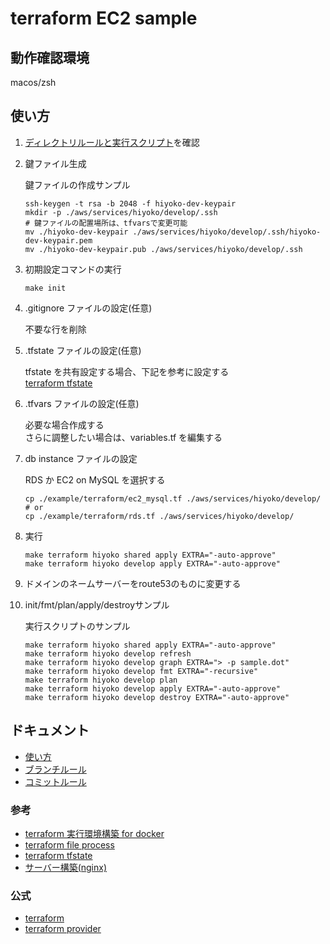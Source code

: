 # terraform EC2 sample

<!--
暫定
TODO: narikawa 構成図を作成
TODO: narikawa terraform のローカル実行環境の構築方法をまとめる（terraform docker に aws vault についてまとめればよさそう）
TODO: narikawa code pipeline
TODO: narikawa 複数環境の実装方法について(atlantis について)
TODO: narikawa ローカル、git actions の terraform のバージョン統一方法（github のビルド用のフローが必要？）
TODO: narikawa aws 連携方法についてまとめる(role 系を設定したタイミングで確認したい)
TODO: narikawa plan apply の運用についての考えをまとめる
TODO: narikawa git actions の追加（全環境の plan を PR 時に実行「PR 更新時にも実行されるように」）
TODO: narikawa git actions の追加（本番以外の環境の apply を main に marge 時に実行）
TODO: narikawa git actions の追加（本番の環境の apply を手動で実行）
TODO: narikawa .terraform.lock.hcl の取り扱いについて(特に github で terraform の apply までやりたい時)
TODO: narikawa クイックスタートを別ファイルに分割し、初期設定を作成
TODO: narikawa keypair の運用方法についてまとめる(特に github で terraform の apply までやりたい時)
-->

## 動作確認環境

macos/zsh

## 使い方

1. [ディレクトリルールと実行スクリプト](./docs/rule.md)を確認
2. 鍵ファイル生成

   鍵ファイルの作成サンプル

   ```shell
   ssh-keygen -t rsa -b 2048 -f hiyoko-dev-keypair
   mkdir -p ./aws/services/hiyoko/develop/.ssh
   # 鍵ファイルの配置場所は、tfvarsで変更可能
   mv ./hiyoko-dev-keypair ./aws/services/hiyoko/develop/.ssh/hiyoko-dev-keypair.pem
   mv ./hiyoko-dev-keypair.pub ./aws/services/hiyoko/develop/.ssh
   ```

3. 初期設定コマンドの実行

   ```shell
   make init
   ```

4. .gitignore ファイルの設定(任意)

   不要な行を削除

5. .tfstate ファイルの設定(任意)

   tfstate を共有設定する場合、下記を参考に設定する  
   [terraform tfstate](./docs/terraform/tfstate.md)

6. .tfvars ファイルの設定(任意)

   必要な場合作成する  
   さらに調整したい場合は、variables.tf を編集する

7. db instance ファイルの設定

   RDS か EC2 on MySQL を選択する

   ```shell
   cp ./example/terraform/ec2_mysql.tf ./aws/services/hiyoko/develop/
   # or
   cp ./example/terraform/rds.tf ./aws/services/hiyoko/develop/
   ```

8. 実行

   ```shell
   make terraform hiyoko shared apply EXTRA="-auto-approve"
   make terraform hiyoko develop apply EXTRA="-auto-approve"
   ```

9. ドメインのネームサーバーをroute53のものに変更する

10. init/fmt/plan/apply/destroyサンプル

    実行スクリプトのサンプル

    ```shell
    make terraform hiyoko shared apply EXTRA="-auto-approve"
    make terraform hiyoko develop refresh
    make terraform hiyoko develop graph EXTRA="> -p sample.dot"
    make terraform hiyoko develop fmt EXTRA="-recursive"
    make terraform hiyoko develop plan
    make terraform hiyoko develop apply EXTRA="-auto-approve"
    make terraform hiyoko develop destroy EXTRA="-auto-approve"
    ```

## ドキュメント

- [使い方](./docs/rule.md)
- [ブランチルール](./docs/git/branch.md)
- [コミットルール](./docs/git/commit.md)

### 参考

- [terraform 実行環境構築 for docker](./docs/terraform/docker.md)
- [terraform file process](./docs/terraform/process.md)
- [terraform tfstate](./docs/terraform/tfstate.md)
- [サーバー構築(nginx)](./docs/server/nginx.md)

### 公式

- [terraform](https://developer.hashicorp.com/terraform)
- [terraform provider](https://registry.terraform.io/browse/providers)
